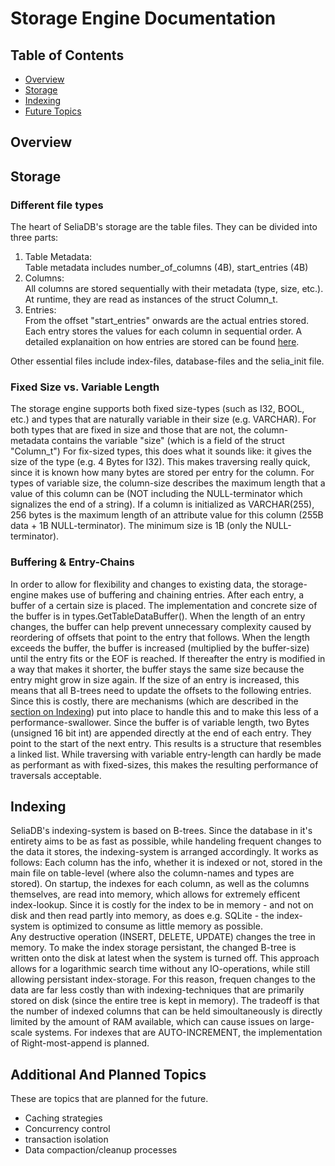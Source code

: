 # Storage Engine Documentation

## Table of Contents

- [Overview](#overview)
- [Storage](#storage)
- [Indexing](#indexing)
- [Future Topics](#additional-and-planned-topics)

## Overview


## Storage
### Different file types
The heart of SeliaDB's storage are the table files. 
They can be divided into three parts:
1. Table Metadata: <br>
    Table metadata includes number_of_columns (4B), start_entries (4B)
2. Columns: <br>
    All columns are stored sequentially with their metadata (type, size, etc.). 
    At runtime, they are read as instances of the struct Column_t.
3. Entries: <br>
    From the offset "start_entries" onwards are the actual entries stored. 
    Each entry stores the values for each column in sequential order. 
    A detailed explanaition on how entries are stored can be found [here](#buffering--entry-chains).

Other essential files include index-files, database-files and the selia_init file.

### Fixed Size vs. Variable Length
The storage engine supports both fixed size-types (such as I32, BOOL, etc.) and types that are naturally variable in their size (e.g. VARCHAR). 
For both types that are fixed in size and those that are not, the column-metadata contains the variable "size" (which is a field of the struct "Column_t")
For fix-sized types, this does what it sounds like: it gives the size of the type (e.g. 4 Bytes for I32). 
This makes traversing really quick, since it is known how many bytes are stored per entry for the column.
For types of variable size, the column-size describes the maximum length that a value of this column can be (NOT including the NULL-terminator which signalizes the end of a string).
If a column is initialized as VARCHAR(255), 256 bytes is the maximum length of an attribute value for this column (255B data + 1B NULL-terminator).
The minimum size is 1B (only the NULL-terminator).


### Buffering & Entry-Chains
In order to allow for flexibility and changes to existing data, the storage-engine makes use of buffering and chaining entries. 
After each entry, a buffer of a certain size is placed. 
The implementation and concrete size of the buffer is in types.GetTableDataBuffer(). 
When the length of an entry changes, the buffer can help prevent unnecessary complexity caused by reordering of offsets that point to the entry that follows.
When the length exceeds the buffer, the buffer is increased (multiplied by the buffer-size) until the entry fits or the EOF is reached.
If thereafter the entry is modified in a way that makes it shorter, the buffer stays the same size because the entry might grow in size again.
If the size of an entry is increased, this means that all B-trees need to update the offsets to the following entries. 
Since this is costly, there are mechanisms (which are described in the [section on Indexing](#indexing)) put into place to handle this and to make this less of a performance-swallower. 
Since the buffer is of variable length, two Bytes (unsigned 16 bit int) are appended directly at the end of each entry. They point to the start of the next entry.
This results is a structure that resembles a linked list.
While traversing with variable entry-length can hardly be made as performant as with fixed-sizes, this makes the resulting performance of traversals acceptable.


## Indexing
SeliaDB's indexing-system is based on B-trees. 
Since the database in it's entirety aims to be as fast as possible, while handeling frequent changes to the data it stores, the indexing-system is arranged accordingly.
It works as follows: 
Each column has the info, whether it is indexed or not, stored in the main file on table-level (where also the column-names and types are stored).
On startup, the indexes for each column, as well as the columns themselves, are read into memory, which allows for extremely efficent index-lookup.
Since it is costly for the index to be in memory - and not on disk and then read partly into memory, as does e.g. SQLite - the index-system is optimized to consume as little memory as possible.
<br>
Any destructive operation (INSERT, DELETE, UPDATE) changes the tree in memory.
To make the index storage persistant, the changed B-tree is written onto the disk at latest when the system is turned off.
This approach allows for a logarithmic search time without any IO-operations, while still allowing persistant index-storage.
For this reason, frequen changes to the data are far less costly than with indexing-techniques that are primarily stored on disk (since the entire tree is kept in memory).
The tradeoff is that the number of indexed columns that can be held simoultaneously is directly limited by the amount of RAM available, which can cause issues on large-scale systems.
For indexes that are AUTO-INCREMENT, the implementation of Right-most-append is planned.


## Additional And Planned Topics
These are topics that are planned for the future.
- Caching strategies
- Concurrency control
- transaction isolation
- Data compaction/cleanup processes

